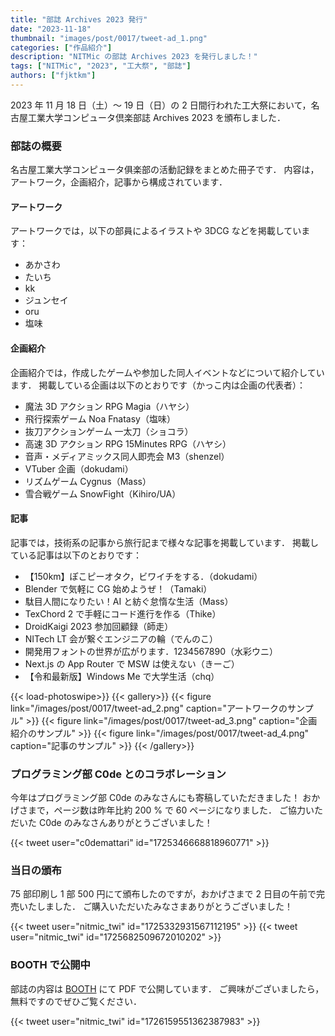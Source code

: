 ```yaml
---
title: "部誌 Archives 2023 発行"
date: "2023-11-18"
thumbnail: "images/post/0017/tweet-ad_1.png"
categories: ["作品紹介"]
description: "NITMic の部誌 Archives 2023 を発行しました！"
tags: ["NITMic", "2023", "工大祭", "部誌"]
authors: ["fjktkm"]
---
```


2023 年 11 月 18 日（土）～ 19 日（日）の 2 日間行われた工大祭において，名古屋工業大学コンピュータ倶楽部誌 Archives 2023 を頒布しました．

### 部誌の概要

名古屋工業大学コンピュータ俱楽部の活動記録をまとめた冊子です．
内容は，アートワーク，企画紹介，記事から構成されています．

#### アートワーク

アートワークでは，以下の部員によるイラストや 3DCG などを掲載しています：

- あかさわ
- たいち
- kk
- ジュンセイ
- oru
- 塩味

#### 企画紹介

企画紹介では，作成したゲームや参加した同人イベントなどについて紹介しています．
掲載している企画は以下のとおりです（かっこ内は企画の代表者）：

- 魔法 3D アクション RPG Magia（ハヤシ）
- 飛行探索ゲーム Noa Fnatasy（塩味）
- 抜刀アクションゲーム 一太刀（ショコラ）
- 高速 3D アクション RPG 15Minutes RPG（ハヤシ）
- 音声・メディアミックス同人即売会 M3（shenzel）
- VTuber 企画（dokudami）
- リズムゲーム Cygnus（Mass）
- 雪合戦ゲーム SnowFight（Kihiro/UA）

#### 記事

記事では，技術系の記事から旅行記まで様々な記事を掲載しています．
掲載している記事は以下のとおりです：

- 【150km】ぽこピーオタク，ビワイチをする．（dokudami）
- Blender で気軽に CG 始めようぜ！（Tamaki）
- 駄目人間になりたい！AI と紡ぐ怠惰な生活（Mass）
- TexChord 2 で手軽にコード進行を作る（Thike）
- DroidKaigi 2023 参加回顧録（師走）
- NITech LT 会が繋ぐエンジニアの輪（でんのこ）
- 開発用フォントの世界が広がります．1234567890（水彩ウニ）
- Next.js の App Router で MSW は使えない（きーご）
- 【令和最新版】Windows Me で大学生活（chq）

<!-- prettier-ignore-start -->
{{< load-photoswipe>}}
{{< gallery>}}
  {{< figure link="/images/post/0017/tweet-ad_2.png" caption="アートワークのサンプル" >}}
  {{< figure link="/images/post/0017/tweet-ad_3.png" caption="企画紹介のサンプル" >}}
  {{< figure link="/images/post/0017/tweet-ad_4.png" caption="記事のサンプル" >}}
{{< /gallery>}}
<!-- prettier-ignore-end -->

### プログラミング部 C0de とのコラボレーション

今年はプログラミング部 C0de のみなさんにも寄稿していただきました！
おかげさまで，ページ数は昨年比約 200 % で 60 ページになりました．
ご協力いただいた C0de のみなさんありがとうございました！

{{< tweet user="c0demattari" id="1725346668818960771" >}}

### 当日の頒布

75 部印刷し 1 部 500 円にて頒布したのですが，おかげさまで 2 日目の午前で完売いたしました．
ご購入いただいたみなさまありがとうございました！

{{< tweet user="nitmic_twi" id="1725332931567112195" >}}
{{< tweet user="nitmic_twi" id="1725682509672010202" >}}

### BOOTH で公開中

部誌の内容は [BOOTH](https://nitmic.booth.pm/items/5259998) にて PDF で公開しています．
ご興味がございましたら，無料ですのでぜひご覧ください．

{{< tweet user="nitmic_twi" id="1726159551362387983" >}}

